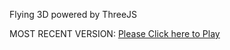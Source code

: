 Flying 3D powered by ThreeJS

MOST RECENT VERSION: [Please Click here to Play](https://rawcdn.githack.com/alperenbutun/Flying-3d/9433736/index.html)
